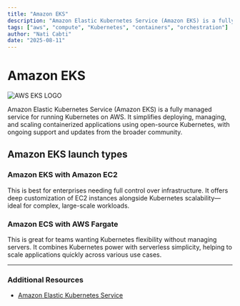 ```yaml
---
title: "Amazon EKS"
description: "Amazon Elastic Kubernetes Service (Amazon EKS) is a fully managed service for running Kubernetes on AWS"
tags: ["aws", "compute", "Kubernetes", "containers", "orchestration"]
author: "Nati Cabti"
date: "2025-08-11"
---
```


# Amazon EKS

<div class="aws__ImageCentered">
<img style={{ width: '96px', overflowX: 'auto' }} src="/img/aws/aws-logo-eks.png" alt="AWS EKS LOGO" />
</div>

Amazon Elastic Kubernetes Service (Amazon EKS) is a fully managed service for running Kubernetes on AWS. It simplifies deploying, managing, and scaling containerized applications using open-source Kubernetes, with ongoing support and updates from the broader community.

## Amazon EKS launch types

### Amazon EKS with Amazon EC2

This is best for enterprises needing full control over infrastructure. It offers deep customization of EC2 instances alongside Kubernetes scalability—ideal for complex, large-scale workloads.

### Amazon ECS with AWS Fargate

This is great for teams wanting Kubernetes flexibility without managing servers. It combines Kubernetes power with serverless simplicity, helping to scale applications quickly across various use cases.

---

### Additional Resources

- [Amazon Elastic Kubernetes Service](https://aws.amazon.com/eks/)
